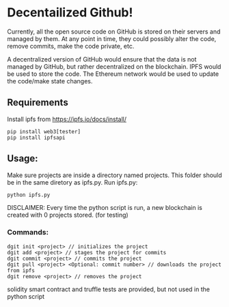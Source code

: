 # Decentailized Github!

Currently, all the open source code on GitHub is stored on their servers and managed by them. At any point in time, they could possibly alter the code, remove commits, make the code private, etc.

A decentralized version of GitHub would ensure that the data is not managed by GitHub, but rather decentralized on the blockchain. IPFS would be used to store the code. The Ethereum network would be used to update the code/make state changes.


## Requirements
Install ipfs from https://ipfs.io/docs/install/

```
pip install web3[tester]
pip install ipfsapi
```


## Usage:
Make sure projects are inside a directory named projects. This folder should be in the same diretory as ipfs.py.
Run ipfs.py: 
```
python ipfs.py
```
DISCLAIMER: Every time the python script is run, a new blockchain is created with 0 projects stored. (for testing)

### Commands:
```
dgit init <project> // initializes the project
dgit add <project> // stages the project for commits
dgit commit <project> // commits the project
dgit pull <project> <Optional: commit number> // downloads the project from ipfs
dgit remove <project> // removes the project
```

solidity smart contract and truffle tests are provided, but not used in the python script
